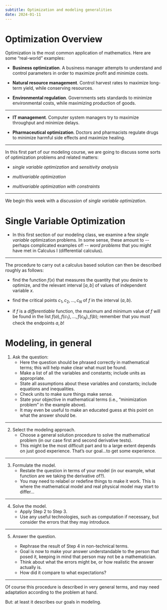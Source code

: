 ```yaml
---
subtitle: Optimization and modeling generalities
date: 2024-01-11
---
```



# Optimization Overview

Optimization is the most common application of mathematics. Here are
some “real-world” examples:

-   **Business optimization**. A business manager attempts to understand
    and control parameters in order to maximize profit and minimize
    costs.

-   **Natural resource management**. Control harvest rates to maximize
    long-term yield, while conserving resources.

-   **Environmental regulation**. Governments sets standards to minimize
    environmental costs, while maximizing production of goods.

-----

-   **IT management**. Computer system managers try to maximize
    throughput and minimize delays.

-   **Pharmaceutical optimization**. Doctors and pharmacists regulate
    drugs to minimize harmful side effects and maximize healing.

----

In this first part of our modeling course, we are going to discuss some
sorts of optimization problems and related matters:

-   *single variable optimization* and *sensitivity analysis*

-   *multivariable optimization*

-   *multivariable optimization with constraints*

----

We begin this week with a discussion of *single variable
optimization*.

# Single Variable Optimization

- In this first section of our modeling class, we examine a few
  *single variable* optimization problems. In some sense, these amount
  to -- perhaps complicated examples of! -- *word problems* that you
  might have met in Calculus I (differential calculus).



----

The procedure to carry out a calculus based solution can then be
described roughly as follows:

-   find the function $f(x)$ that measures the quantity that you desire
    to optimize, and the relevant interval $[a,b]$ of values of
    independent variable $x$.
	
-   find the critical points $c_1,c_2,\dots,c_N$ of $f$ in the interval
    $(a,b)$.
	
-   if $f$ is a *differentiable* function, the maximum and minimum value of
    $f$ will be found in the list $f(a),f(c_1),\dots,f(c_N),f(b)$;
    remember that you must check the endpoints $a,b$!


# Modeling, in general


1.  Ask the question:
    -   Here the question should be phrased correctly in mathematical
        terms; this will help make clear what must be found.
    -   Make a list of all the variables and constants; include units as
        appropriate.
    -   State all assumptions about these variables and constants;
        include equations and inequalities.
    -   Check units to make sure things make sense.
    -   State your objective in mathematical terms (i.e., “minimization
        problem” in the example above).
    -   It may even be useful to make an educated guess at this point on
        what the answer should be. 
		
----

2.  Select the modeling approach.
    -   Choose a general solution procedure to solve the mathematical
        problem (in our case first and second derivative tests).
    -   This might be the most difficult part and to a large extent
        depends on just good experience. That’s our goal…to get some
        experience.  
		
----

3.  Formulate the model.
    -   Restate the question in terms of your model (in our example,
        what function are we taking the derivative of?).
    -   You may need to relabel or redefine things to make it work. This
        is where the mathematical model and real physical model may
        start to differ…
		
---- 

4.  Solve the model.
    -   Apply Step 2 to Step 3.
    -   Use any useful technologies, such as computation if necessary,
        but consider the errors that they may introduce.
		
----

5.  Answer the question.

    -   Rephrase the result of Step 4 in non-technical terms.
    -   Goal is now to make your answer understandable to the person
        that posed it, keeping in mind that person may not be a
        mathematician.
    -   Think about what the errors might be, or how realistic the
        answer actually is.
    -   How did it compare to what expectations?

-----

Of course this procedure is described in very general terms, and may
need adaptation according to the problem at hand.  

But: at least it describes our goals in modeling.
